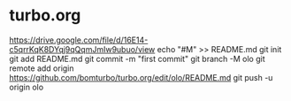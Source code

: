 # turbo.org
https://drive.google.com/file/d/16E14-c5qrrKqK8DYqj9qQqmJmIw9ubuo/view
echo "#M" >> README.md
git init
git add README.md
git commit -m "first commit"
git branch -M olo
git remote add origin https://github.com/bomturbo/turbo.org/edit/olo/README.md
git push -u origin olo
